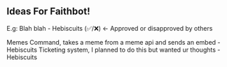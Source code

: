 ## Ideas For Faithbot!

E.g: Blah blah - Hebiscuits (✅/❌) <- Approved or disapproved by others

Memes Command, takes a meme from a meme api and sends an embed - Hebiscuits
Ticketing system, I planned to do this but wanted ur thoughts - Hebiscuits
